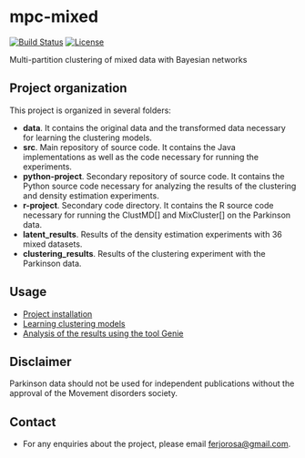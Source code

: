 # mpc-mixed
[![Build Status](https://travis-ci.com/ferjorosa/mpc-mixed.png?branch=master)](https://travis-ci.com/ferjorosa/mpc-mixed) [![License](https://img.shields.io/badge/License-Apache%202.0-blue.svg)](https://opensource.org/licenses/Apache-2.0)

Multi-partition clustering of mixed data with Bayesian networks

## Project organization
This project is organized in several folders:

* **data**. It contains the original data and the transformed data necessary for learning the clustering models.
* **src**. Main repository of source code. It contains the Java implementations as well as the code necessary for running the experiments.
* **python-project**. Secondary repository of source code. It contains the Python source code necessary for analyzing the results of the clustering and density estimation experiments.
* **r-project**. Secondary code directory. It contains the R source code necessary for running the ClustMD[] and MixCluster[] on the Parkinson data.
* **latent_results**. Results of the density estimation experiments with 36 mixed datasets.
* **clustering_results**. Results of the clustering experiment with the Parkinson data.

## Usage
* [Project installation](https://github.com/ferjorosa/mpc-mixed/wiki)
* [Learning clustering models](https://github.com/ferjorosa/mpc-mixed/wiki/Learn-clustering-models)
* [Analysis of the results using the tool Genie](https://github.com/ferjorosa/mpc-mixed/wiki/Analysis-with-Genie)

## Disclaimer
Parkinson data should not be used for independent publications without the approval of the Movement disorders society. 

## Contact
* For any enquiries about the project, please email [ferjorosa@gmail.com](mailto:ferjorosa@gmail.com).

